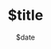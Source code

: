 ---
date: $date
title: "$title" 
subtitle: ""
featuredImage: "./featuredImage.png"
tags: ['']
externalLink: ""
published: false
---